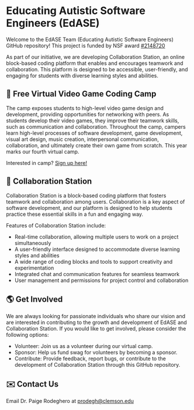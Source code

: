 # Educating Autistic Software Engineers (EdASE)

Welcome to the EdASE Team (Educating Autistic Software Engineers) GitHub repository! This project is funded by NSF award [#2148720](https://www.nsf.gov/awardsearch/showAward?AWD_ID=2148720&HistoricalAwards=false)

As part of our initiative, we are developing Collaboration Station, an online block-based coding platform that enables and encourages teamwork and collaboration. This platform is designed to be accessible, user-friendly, and engaging for students with diverse learning styles and abilities.

## :space_invader: Free Virtual Video Game Coding Camp
The camp exposes students to high-level video game design and development, providing opportunities for networking with peers. As students develop their video games, they improve their teamwork skills, such as communication and collaboration. Throughout the camp, campers learn high-level processes of software development, game development, visual art design, music creation, interpersonal communication, collaboration, and ultimately create their own game from scratch. This year marks our fourth virtual camp.

Interested in camp? [Sign up here!](https://docs.google.com/forms/d/e/1FAIpQLSe-zAOsajRC1aDD0kh8IVNtpVSzj4ruXiilTy7xWCOf2amRow/viewform)

## :rocket:	Collaboration Station 

Collaboration Station is a block-based coding platform that fosters teamwork and collaboration among users. Collaboration is a key aspect of software development, and our platform is designed to help students practice these essential skills in a fun and engaging way.

Features of Collaboration Station include:
- Real-time collaboration, allowing multiple users to work on a project simultaneously
- A user-friendly interface designed to accommodate diverse learning styles and abilities
- A wide range of coding blocks and tools to support creativity and experimentation
- Integrated chat and communication features for seamless teamwork
- User management and permissions for project control and collaboration

## :earth_americas: Get Involved

We are always looking for passionate individuals who share our vision and are interested in contributing to the growth and development of EdASE and Collaboration Station. If you would like to get involved, please consider the following options:

* Volunteer: Join us as a volunteer during our virtual camp.
* Sponsor: Help us fund swag for volunteers by becoming a sponsor.
* Contribute: Provide feedback, report bugs, or contribute to the development of Collaboration Station through this GitHub repository.


## :envelope: Contact Us
Email Dr. Paige Rodeghero at [prodegh@clemson.edu](prodegh@clemson.edu)

